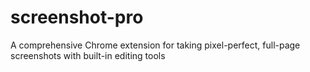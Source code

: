 # screenshot-pro
A comprehensive Chrome extension for taking pixel-perfect, full-page screenshots with built-in editing tools
